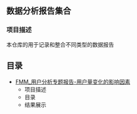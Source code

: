 ## 数据分析报告集合

### 项目描述
本仓库的用于记录和整合不同类型的数据报告<br>

## 目录
+ [FMM_用户分析专题报告-用户量变化的影响因素]()
  + 项目描述
  + 目录
  + 结果展示
